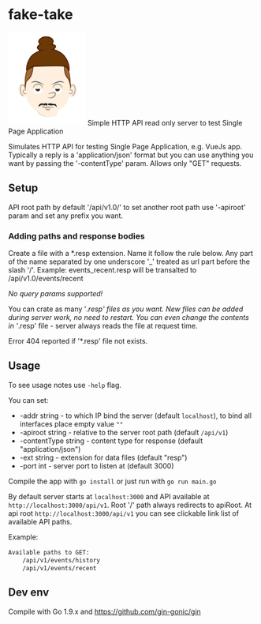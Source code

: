 # fake-take                                                  

![Alt text](assets/fake-take-avatar.png?raw=true "Fake Take Logo")
Simple HTTP API read only server to test Single Page Application

Simulates HTTP API for testing Single Page Application, e.g. VueJs app. 
Typically a reply is a 'application/json' format but you can use anything you want by passing the '-contentType' param.  Allows only "GET" requests. 

## Setup

API root path by default '/api/v1.0/'  to set another root path use '-apiroot' param and set any prefix you want.

### Adding paths and response bodies

Create a file with a *.resp extension. Name it follow the rule below.
Any part of the name separated by one underscore '_' treated as url part before the slash '/'.
Example:
events_recent.resp will be transalted to /api/v1.0/events/recent    

_No query params supported!_

You can crate as many '*.resp' files as you want.
New files can be added during server work, no need to restart.
You can even change the contents in '*.resp' file - server always reads the file at request time.

Error 404 reported if '*.resp' file not exists.  

## Usage 

To see usage notes use `-help` flag.

You can set:
* -addr string - to which IP bind the server (default `localhost`), to bind all interfaces place empty value `""`
* -apiroot string - relative to the server root path (default `/api/v1`)
* -contentType string - content type for response (default "application/json")
* -ext string - extension for data files (default "resp")
* -port int  - server port to listen at (default 3000)
 
Compile the app with `go install` or just run with `go run main.go`

By default server starts at `localhost:3000` and API available at `http://localhost:3000/api/v1`.
Root '/' path always redirects to apiRoot.
At api root `http://localhost:3000/api/v1` you can see clickable link list of available API paths.

Example:                    

    Available paths to GET:
        /api/v1/events/history
        /api/v1/events/recent



## Dev env

Compile with Go 1.9.x and https://github.com/gin-gonic/gin